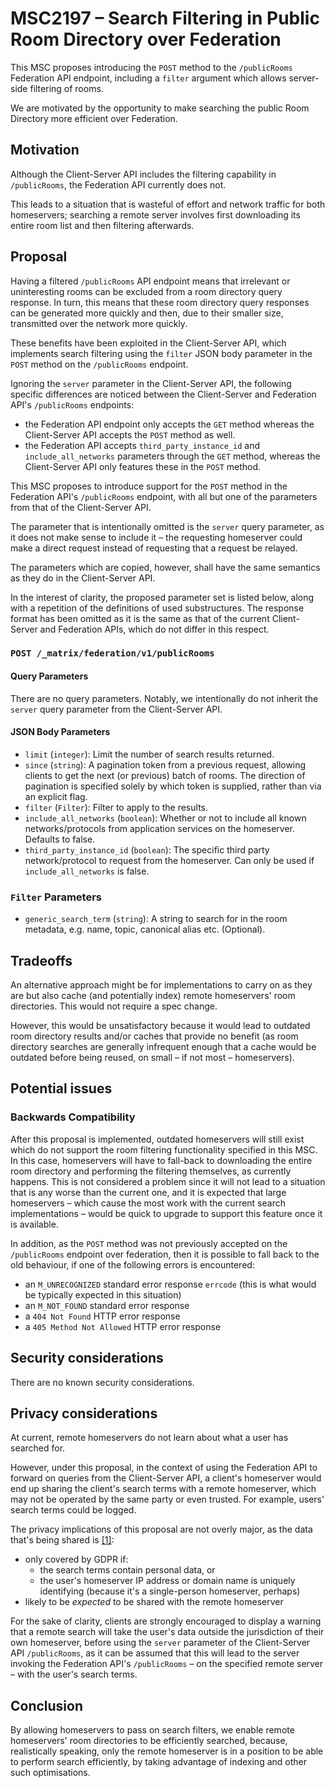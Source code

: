 # MSC2197 – Search Filtering in Public Room Directory over Federation

This MSC proposes introducing the `POST` method to the `/publicRooms` Federation
API endpoint, including a `filter` argument which allows server-side filtering
of rooms.

We are motivated by the opportunity to make searching the public Room Directory
more efficient over Federation.

## Motivation

Although the Client-Server API includes the filtering capability in
`/publicRooms`, the Federation API currently does not.

This leads to a situation that is wasteful of effort and network traffic for
both homeservers; searching a remote server involves first downloading its
entire room list and then filtering afterwards.

## Proposal

Having a filtered `/publicRooms` API endpoint means that irrelevant or
uninteresting rooms can be excluded from a room directory query response.
In turn, this means that these room directory query responses can be generated
more quickly and then, due to their smaller size, transmitted over the network
more quickly.

These benefits have been exploited in the Client-Server API, which implements
search filtering using the `filter` JSON body parameter in the `POST` method on
the `/publicRooms` endpoint.

Ignoring the `server` parameter in the Client-Server API, the following specific
differences are noticed between the Client-Server and Federation API's
`/publicRooms` endpoints:

* the Federation API endpoint only accepts the `GET` method whereas the
  Client-Server API accepts the `POST` method as well.
* the Federation API accepts `third_party_instance_id` and
  `include_all_networks` parameters through the `GET` method, whereas the
  Client-Server API only features these in the `POST` method.

This MSC proposes to introduce support for the `POST` method in the Federation
API's `/publicRooms` endpoint, with all but one of the parameters from that of
the Client-Server API.

The parameter that is intentionally omitted is the `server` query parameter, as
it does not make sense to include it – the requesting homeserver could make a
direct request instead of requesting that a request be relayed.

The parameters which are copied, however, shall have the same semantics as
they do in the Client-Server API.

In the interest of clarity, the proposed parameter set is listed below, along
with a repetition of the definitions of used substructures. The response format
has been omitted as it is the same as that of the current Client-Server and
Federation APIs, which do not differ in this respect.

### `POST /_matrix/federation/v1/publicRooms`

#### Query Parameters

There are no query parameters. Notably, we intentionally do not inherit the
`server` query parameter from the Client-Server API.

#### JSON Body Parameters

* `limit` (`integer`): Limit the number of search results returned.
* `since` (`string`): A pagination token from a previous request, allowing
  clients to get the next (or previous) batch of rooms. The direction of
  pagination is specified solely by which token is supplied, rather than via an
  explicit flag.
* `filter` (`Filter`): Filter to apply to the results.
* `include_all_networks` (`boolean`): Whether or not to include all known
  networks/protocols from application services on the homeserver.
  Defaults to false.
* `third_party_instance_id` (`boolean`): The specific third party
  network/protocol to request from the homeserver.
  Can only be used if `include_all_networks` is false.

### `Filter` Parameters

* `generic_search_term` (`string`): A string to search for in the room metadata,
e.g. name, topic, canonical alias etc. (Optional).

## Tradeoffs

An alternative approach might be for implementations to carry on as they are but
also cache (and potentially index) remote homeservers' room directories.
This would not require a spec change.

However, this would be unsatisfactory because it would lead to outdated room
directory results and/or caches that provide no benefit (as room directory
searches are generally infrequent enough that a cache would be outdated before
being reused, on small – if not most – homeservers).

## Potential issues

### Backwards Compatibility

After this proposal is implemented, outdated homeservers will still exist which
do not support the room filtering functionality specified in this MSC. In this
case, homeservers will have to fall-back to downloading the entire room
directory and performing the filtering themselves, as currently happens.
This is not considered a problem since it will not lead to a situation that is
any worse than the current one, and it is expected that large homeservers
– which cause the most work with the current search implementations –
would be quick to upgrade to support this feature once it is available.

In addition, as the `POST` method was not previously accepted on the
`/publicRooms` endpoint over federation, then it is possible to fall back to the
old behaviour, if one of the following errors is encountered:

- an `M_UNRECOGNIZED` standard error response `errcode` (this is what would be
  typically expected in this situation)
- an `M_NOT_FOUND` standard error response
- a `404 Not Found` HTTP error response
- a `405 Method Not Allowed` HTTP error response

## Security considerations

There are no known security considerations.

## Privacy considerations

At current, remote homeservers do not learn about what a user has searched for.

However, under this proposal, in the context of using the Federation API to
forward on queries from the Client-Server API, a client's homeserver would end
up sharing the client's search terms with a remote homeserver, which may not be
operated by the same party or even trusted. For example, users' search terms
could be logged.

The privacy implications of this proposal are not overly major, as the data
that's being shared is [\[1\]][1]:

- only covered by GDPR if:
    - the search terms contain personal data, or
    - the user's homeserver IP address or domain name is uniquely identifying
      (because it's a single-person homeserver, perhaps)
- likely to be *expected* to be shared with the remote homeserver

[1]: https://github.com/matrix-org/matrix-doc/pull/2197#issuecomment-517641751

For the sake of clarity, clients are strongly encouraged to display a warning
that a remote search will take the user's data outside the jurisdiction of their
own homeserver, before using the `server` parameter of the Client-Server API
`/publicRooms`, as it can be assumed that this will lead to the server invoking
the Federation API's `/publicRooms` – on the specified remote server – with the
user's search terms.

## Conclusion

By allowing homeservers to pass on search filters, we enable remote homeservers'
room directories to be efficiently searched, because, realistically speaking,
only the remote homeserver is in a position to be able to perform search
efficiently, by taking advantage of indexing and other such optimisations.

